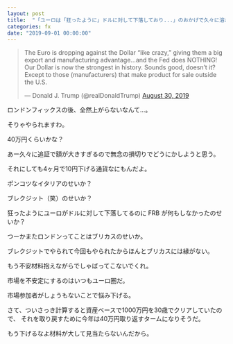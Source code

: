 ```yaml
---
layout: post
title:  "「ユーロは「狂ったように」ドルに対して下落しており...」のおかげで久々に溶かした"
categories: fx
date: "2019-09-01 00:00:00"
---
```


<blockquote class="twitter-tweet tw-align-center"><p lang="en" dir="ltr">The Euro is dropping against the Dollar “like crazy,” giving them a big export and manufacturing advantage...and the Fed does NOTHING! Our Dollar is now the strongest in history. Sounds good, doesn’t it? Except to those (manufacturers) that make product for sale outside the U.S.</p>&mdash; Donald J. Trump (@realDonaldTrump) <a href="https://twitter.com/realDonaldTrump/status/1167435723823341568?ref_src=twsrc%5Etfw">August 30, 2019</a></blockquote> <script async src="https://platform.twitter.com/widgets.js" charset="utf-8"></script>

ロンドンフィックスの後、全然上がらないなんて...。

そりゃやられますわ。

40万円くらいかな？

あー久々に追証で額が大きすぎるので無念の損切りでどうにかしようと思う。

それにしても4ヶ月で10円下げる通貨なにもんだよ。

ポンコツなイタリアのせいか？

ブレクジット（笑）のせいか？

狂ったようにユーロがドルに対して下落してるのに FRB が何もしなかったのせいか？

つーかまたロンドンってことはブリカスのせいか。

ブレクジットでやられて今回もやられたからほんとブリカスには縁がない。

もう不安材料抱えながらでしゃばってこないでくれ。

市場を不安定にするのはいつもユーロ圏だ。

市場参加者がしょうもないことで悩み下げる。

さて、ついさっき計算すると資産ベースで1000万円を30歳でクリアしていたので、
それを取り戻すために今年は40万円取り返すタームになりそうだ。

もう下げるなよ材料が大して見当たらないんだから。

